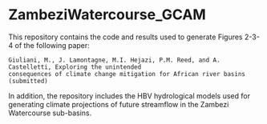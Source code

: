 # ZambeziWatercourse_GCAM

This repository contains the code and results used to generate Figures 2-3-4 of the following paper:
```
Giuliani, M., J. Lamontagne, M.I. Hejazi, P.M. Reed, and A. Castelletti, Exploring the unintended 
consequences of climate change mitigation for African river basins (submitted)
```

In addition, the repository includes the HBV hydrological models used for generating climate projections of future streamflow in the Zambezi Watercourse sub-basins.
